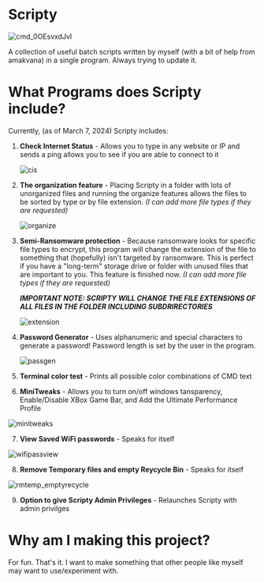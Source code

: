 # Scripty
![cmd_0OEsvxdJvl](https://github.com/cyl-vin/Scripty/assets/152368998/57102235-0142-4200-87b6-5131efba03f9)



A collection of useful batch scripts written by myself (with a bit of help from amakvana) in a single program. Always trying to update it.

# What Programs does Scripty include?

Currently, (as of March 7, 2024) Scripty includes:

1. **Check Internet Status** - Allows you to type in any website or IP and sends a ping allows you to see if you are able to connect to it

   ![cis](https://github.com/cyl-vin/Scripty/assets/152368998/a6088afd-c914-48f6-a2cd-7f969279c666)

   

2. **The organization feature** - Placing Scripty in a folder with lots of unorganized files and running the organize features allows the files to be sorted by type or by file extension.
   _(I can add more file types if they are requested)_

   ![organize](https://github.com/cyl-vin/Scripty/assets/152368998/8f8ed75f-b342-4e52-835a-bd39c5708da0)

   


3. **Semi-Ransomware protection** - Because ransomware looks for specific file types to encrypt, this program will change the extension of the file to something that (hopefully) isn't targeted by ransomware.
This is perfect if you have a "long-term" storage drive or folder with unused files that are important to you. This feature is finished now. _(I can add more file types if they are requested)_

   _**IMPORTANT NOTE: SCRIPTY WILL CHANGE THE FILE EXTENSIONS OF ALL FILES IN THE FOLDER INCLUDING SUBDRIRECTORIES**_

   ![extension](https://github.com/cyl-vin/Scripty/assets/152368998/46fd34d4-03cb-49bf-ba62-218274cd143b)

   


4. **Password Generator** - Uses alphanumeric and special characters to generate a password! Password length is set by the user in the program.

   ![passgen](https://github.com/cyl-vin/Scripty/assets/152368998/73d1cf6a-9125-4141-b4f7-1ae258d4b6f2)

   

5. **Terminal color test** - Prints all possible color combinations of CMD text



6. **MiniTweaks** - Allows you to turn on/off windows tansparency, Enable/Disable XBox Game Bar, and Add the Ultimate Performance Profile

![minitweaks](https://github.com/cyl-vin/Scripty/assets/152368998/d2868aac-45bc-401f-b32a-b7b3a455d660)


7. **View Saved WiFi passwords** - Speaks for itself

![wifipassview](https://github.com/cyl-vin/Scripty/assets/152368998/c7c5c179-f2d7-404f-86a8-ece0691c8f57)


8. **Remove Temporary files and empty Reycycle Bin** - Speaks for itself

![rmtemp_emptyrecycle](https://github.com/cyl-vin/Scripty/assets/152368998/5d3972b4-b1a4-49f3-b409-09ab41afad4d)


9. **Option to give Scripty Admin Privileges** - Relaunches Scripty with admin privilges



# Why am I making this project?

For fun. That's it. I want to make something that other people like myself may want to use/experiment with.
